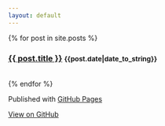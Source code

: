```yaml
---
layout: default
---
```


{% for post in site.posts %}
	<div class="jumbotron">
		<h3><a href="{{ post.url }}">{{ post.title }}</a>  <small>{{post.date|date_to_string}}</small></h3>
	</div>	
{% endfor %}

<!-- FOOTER  -->
<div id="footer_wrap" class="outer">
	<footer class="inner">
		<p>Published with <a href="http://pages.github.com">GitHub Pages</a></p>
		<a id="forkme_banner" href="https://github.com/Harx">View on GitHub</a>
	</footer>
</div>
